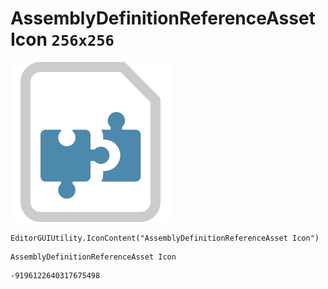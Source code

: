 # AssemblyDefinitionReferenceAsset Icon `256x256`
<img src="/img/AssemblyDefinitionReferenceAsset%20Icon.png" width=256 height=256>

``` CSharp
EditorGUIUtility.IconContent("AssemblyDefinitionReferenceAsset Icon")
```
```
AssemblyDefinitionReferenceAsset Icon
```
```
-9196122640317675498
```
